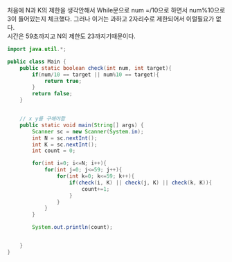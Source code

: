 처음에 N과 K의 제한을 생각안해서 While문으로 num =/10으로 하면서 num%10으로 3이 들어있는지 체크했다. 그러나 이거는 과하고 2자리수로 제한되어서 이럴필요가 없다. <br>
시간은 59초까지고 N의 제한도 23까지기때문이다. <br>

```java
import java.util.*;

public class Main {
    public static boolean check(int num, int target){
        if(num/10 == target || num%10 == target){
            return true;
        }
        return false;
    }


    // x y를 구해야함
    public static void main(String[] args) {
        Scanner sc = new Scanner(System.in);
        int N = sc.nextInt();
        int K = sc.nextInt();
        int count = 0;

        for(int i=0; i<=N; i++){
            for(int j=0; j<=59; j++){
                for(int k=0; k<=59; k++){
                    if(check(i, K) || check(j, K) || check(k, K)){
                        count+=1;
                    }
                }
            }
        }

        System.out.println(count);


    }
}
```
